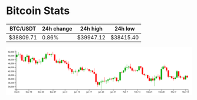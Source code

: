 # Bitcoin Stats

BTC/USDT|24h change|24h high|24h low|
|---|---|---|---|
|$38809.71|0.86%|$39947.12|$38415.40|

<img src="./chart.svg">
